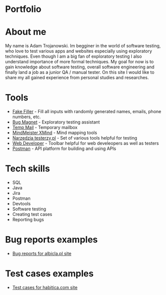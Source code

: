 # Portfolio
# About me
My name is Adam Trojanowski. Im begginer in the world of software testing, who love to test various apps and websites especially using exploratory techniques.
Even though I am a big fan of exploratory testing I also understand importance of more formal techniques.
My goal for now is to gain knowledge about software testing, overall software engineering and finally land a job as a junior QA / manual tester.
On this site I would like to share my all gained experience from personal studies and researches.
# Tools

* [Fake Filler](https://chrome.google.com/webstore/detail/fake-filler/bnjjngeaknajbdcgpfkgnonkmififhfo) -  Fill all inputs with randomly generated names, emails, phone numbers, etc.
* [Bug Magnet](https://bugmagnet.org/) - Exploratory testing assistant
* [Temp Mail](https://temp-mail.org/pl/) - Temporary mailbox
* [MindMeister](https://www.mindmeister.com/),[XMind](https://www.xmind.net/) - Mind mapping tools
* [Narzędzia testerzy,pl](http://generator-hasel.testerzy.pl/) - Set of various tools helpful for testing
* [Web Developer](https://chrispederick.com/work/web-developer/) - Toolbar helpful for web develeopers as well as testers
* [Postman](https://www.postman.com/) - API platform for building and using APIs
# Tech skills

* SQL
* Java
* Jira
* Postman
* Devtools
* Software testing
* Creating test cases
* Reporting bugs


# Bug reports examples

* [Bug reports for albicla.pl site](https://drive.google.com/file/d/1gdzhT5k90nZvV5ir7dn2w3bv1Cv2no6A/view?usp=sharing)

# Test cases examples

* [Test cases for habitica.com site](https://drive.google.com/file/d/1j56f0kkPzdvJu6J2aC-_VyCApHYE9GL1/view?usp=sharing)
